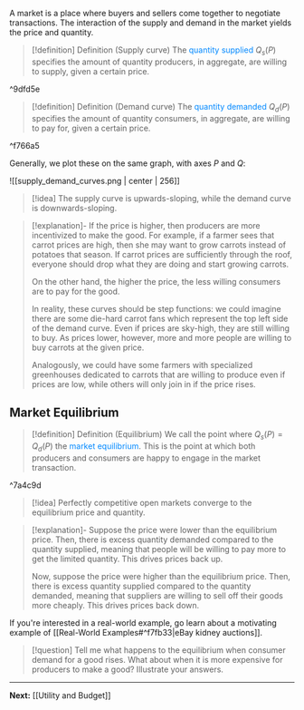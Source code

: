 A market is a place where buyers and sellers come together to negotiate transactions. The interaction of the supply and demand in the market yields the price and quantity.

> [!definition] Definition (Supply curve)
> The <span style="color:#0088ff">quantity supplied</span> $Q_{s}(P)$ specifies the amount of quantity producers, in aggregate, are willing to supply, given a certain price. 

^9dfd5e

> [!definition] Definition (Demand curve)
> The <span style="color:#0088ff">quantity demanded</span> $Q_{d}(P)$ specifies the amount of quantity consumers, in aggregate, are willing to pay for, given a certain price.

^f766a5

Generally, we plot these on the same graph, with axes $P$ and $Q$:

![[supply_demand_curves.png | center | 256]]

> [!idea]
> The supply curve is upwards-sloping, while the demand curve is downwards-sloping.

> [!explanation]-
> If the price is higher, then producers are more incentivized to make the good. For example, if a farmer sees that carrot prices are high, then she may want to grow carrots instead of potatoes that season. If carrot prices are sufficiently through the roof, everyone should drop what they are doing and start growing carrots.
> 
> On the other hand, the higher the price, the less willing consumers are to pay for the good. 
> 
> In reality, these curves should be step functions: we could imagine there are some die-hard carrot fans which represent the top left side of the demand curve. Even if prices are sky-high, they are still willing to buy. As prices lower, however, more and more people are willing to buy carrots at the given price.
> 
> Analogously, we could have some farmers with specialized greenhouses dedicated to carrots that are willing to produce even if prices are low, while others will only join in if the price rises.

## Market Equilibrium

> [!definition] Definition (Equilibrium)
> We call the point where $Q_{s}(P)=Q_{d}(P)$ the <span style="color:#0088ff">market equilibrium</span>. This is the point at which both producers and consumers are happy to engage in the market transaction.

^7a4c9d

> [!idea]
> Perfectly competitive open markets converge to the equilibrium price and quantity.

> [!explanation]-
> Suppose the price were lower than the equilibrium price. Then, there is excess quantity demanded compared to the quantity supplied, meaning that people will be willing to pay more to get the limited quantity. This drives prices back up.
> 
> Now, suppose the price were higher than the equilibrium price. Then, there is excess quantity supplied compared to the quantity demanded, meaning that suppliers are willing to sell off their goods more cheaply. This drives prices back down.


If you're interested in a real-world example, go learn about a motivating example of [[Real-World Examples#^f7fb33|eBay kidney auctions]].

> [!question]
> Tell me what happens to the equilibrium when consumer demand for a good rises. What about when it is more expensive for producers to make a good? Illustrate your answers.

---

**Next:** [[Utility and Budget]]
